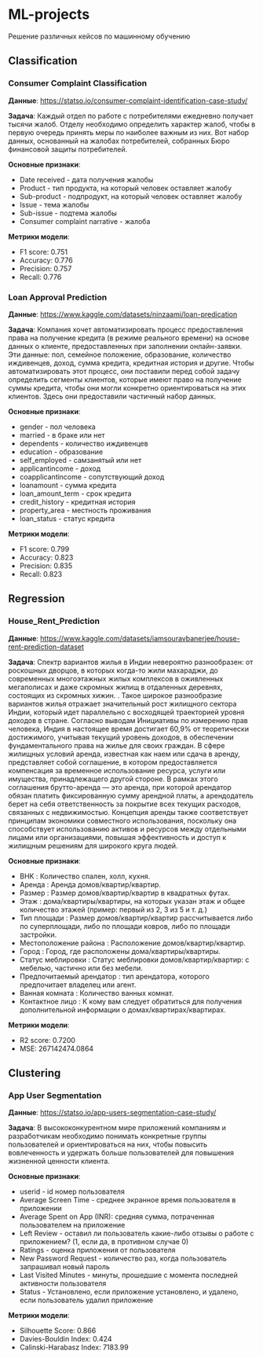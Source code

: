 # ML-projects
Решение различных кейсов по машинному обучению

## Classification

### Consumer Complaint Classification
**Данные**: https://statso.io/consumer-complaint-identification-case-study/ 

**Задача**: Каждый отдел по работе с потребителями ежедневно получает тысячи жалоб. Отделу необходимо определить характер жалоб, чтобы в первую очередь принять меры по наиболее важным из них.
Вот набор данных, основанный на жалобах потребителей, собранных Бюро финансовой защиты потребителей.

**Основные признаки**:
* Date received - дата получения жалобы
* Product - тип продукта, на который человек оставляет жалобу
* Sub-product - подпродукт, на который человек оставляет жалобу
* Issue - тема жалобы
* Sub-issue - подтема жалобы
* Consumer complaint narrative - жалоба

**Метрики модели**:
* F1 score: 0.751
* Accuracy: 0.776
* Precision: 0.757
* Recall: 0.776

### Loan Approval Prediction
**Данные**: https://www.kaggle.com/datasets/ninzaami/loan-predication

**Задача**: Компания хочет автоматизировать процесс предоставления права на получение кредита (в режиме реального времени) на основе данных о клиенте, предоставленных при заполнении онлайн-заявки. Эти данные: пол, семейное положение, образование, количество иждивенцев, доход, сумма кредита, кредитная история и другие. Чтобы автоматизировать этот процесс, они поставили перед собой задачу определить сегменты клиентов, которые имеют право на получение суммы кредита, чтобы они могли конкретно ориентироваться на этих клиентов. Здесь они предоставили частичный набор данных.

**Основные признаки**:
* gender - пол человека
* married - в браке или нет
* dependents - количество иждивенцев
* education - образование
* self_employed - самзанятый или нет
* applicantincome - доход
* coapplicantincome - сопутствующий доход
* loanamount - сумма кредита
* loan_amount_term - срок кредита
* credit_history - кредитная история
* property_area - местность проживания
* loan_status - статус кредита

**Метрики модели**:
* F1 score: 0.799
* Accuracy: 0.823
* Precision: 0.835
* Recall: 0.823

## Regression

### House_Rent_Prediction
**Данные**: https://www.kaggle.com/datasets/iamsouravbanerjee/house-rent-prediction-dataset

**Задача**: Спектр вариантов жилья в Индии невероятно разнообразен: от роскошных дворцов, в которых когда-то жили махараджи, до современных многоэтажных жилых комплексов в оживленных мегаполисах и даже скромных жилищ в отдаленных деревнях, состоящих из скромных хижин. . Такое широкое разнообразие вариантов жилья отражает значительный рост жилищного сектора Индии, который идет параллельно с восходящей траекторией уровня доходов в стране. Согласно выводам Инициативы по измерению прав человека, Индия в настоящее время достигает 60,9% от теоретически достижимого, учитывая текущий уровень доходов, в обеспечении фундаментального права на жилье для своих граждан. В сфере жилищных условий аренда, известная как наем или сдача в аренду, представляет собой соглашение, в котором предоставляется компенсация за временное использование ресурса, услуги или имущества, принадлежащего другой стороне. В рамках этого соглашения брутто-аренда — это аренда, при которой арендатор обязан платить фиксированную сумму арендной платы, а арендодатель берет на себя ответственность за покрытие всех текущих расходов, связанных с недвижимостью. Концепция аренды также соответствует принципам экономики совместного использования, поскольку она способствует использованию активов и ресурсов между отдельными лицами или организациями, повышая эффективность и доступ к жилищным решениям для широкого круга людей.

**Основные признаки**:
* BHK : Количество спален, холл, кухня.
* Аренда : Аренда домов/квартир/квартир.
* Размер : Размер домов/квартир/квартир в квадратных футах.
* Этаж : дома/квартиры/квартиры, на которых указан этаж и общее количество этажей (пример: первый из 2, 3 из 5 и т. д.)
* Тип площади : Размер домов/квартир/квартир рассчитывается либо по суперплощади, либо по площади ковров, либо по площади застройки.
* Местоположение района : Расположение домов/квартир/квартир.
* Город : Город, где расположены дома/квартиры/квартиры.
* Статус меблировки : Статус меблировки домов/квартир/квартир: с мебелью, частично или без мебели.
* Предпочитаемый арендатор : тип арендатора, которого предпочитает владелец или агент.
* Ванная комната : Количество ванных комнат.
* Контактное лицо : К кому вам следует обратиться для получения дополнительной информации о домах/квартирах/квартирах.

**Метрики модели**:
* R2 score: 0.7200
* MSE: 267142474.0864

## Clustering

### App User Segmentation
**Данные**: https://statso.io/app-users-segmentation-case-study/

**Задача**: В высококонкурентном мире приложений компаниям и разработчикам необходимо понимать конкретные группы пользователей и ориентироваться на них, чтобы повысить вовлеченность и удержать больше пользователей для повышения жизненной ценности клиента.

**Основные признаки**:
* userid - id номер пользователя
* Average Screen Time - среднее экранное время пользователя в приложении
* Average Spent on App (INR): средняя сумма, потраченная пользователем на приложение
* Left Review - оставил ли пользователь какие-либо отзывы о работе с приложением? (1, если да, в противном случае 0)
* Ratings - оценка приложения от пользователя
* New Password Request - количество раз, когда пользователь запрашивал новый пароль
* Last Visited Minutes - минуты, прошедшие с момента последней активности пользователя
* Status - Установлено, если приложение установлено, и удалено, если пользователь удалил приложение

**Метрики модели**:
* Silhouette Score: 0.866
* Davies-Bouldin Index: 0.424
* Calinski-Harabasz Index: 7183.99
